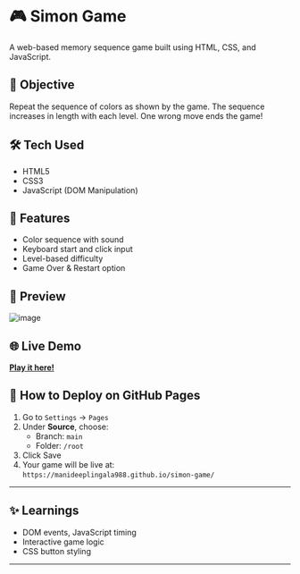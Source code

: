 # 🎮 Simon Game

A web-based memory sequence game built using HTML, CSS, and JavaScript.

## 🧠 Objective

Repeat the sequence of colors as shown by the game. The sequence increases in length with each level. One wrong move ends the game!

## 🛠️ Tech Used

- HTML5
- CSS3
- JavaScript (DOM Manipulation)

## 🚀 Features

- Color sequence with sound
- Keyboard start and click input
- Level-based difficulty
- Game Over & Restart option

## 📸 Preview

![image](https://github.com/user-attachments/assets/a27f5ccb-a648-4818-92c7-ead5da36315f)


## 🌐 Live Demo

**[Play it here!](https://manideeplingala988.github.io/simon-game/)**  


## 🚀 How to Deploy on GitHub Pages

1. Go to `Settings` → `Pages`
2. Under **Source**, choose:
   - Branch: `main`
   - Folder: `/root`
3. Click Save
4. Your game will be live at:  
`https://manideeplingala988.github.io/simon-game/`

---

## ✨ Learnings

- DOM events, JavaScript timing
- Interactive game logic
- CSS button styling

---

